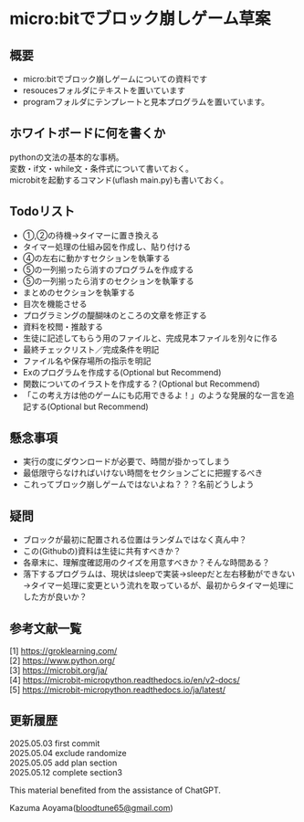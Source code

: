# micro:bitでブロック崩しゲーム草案
## 概要
- micro:bitでブロック崩しゲームについての資料です
- resoucesフォルダにテキストを置いています
- programフォルダにテンプレートと見本プログラムを置いています。

## ホワイトボードに何を書くか
pythonの文法の基本的な事柄。<br>
変数・if文・while文・条件式について書いておく。<br>
microbitを起動するコマンド(uflash main.py)も書いておく。<br>

## Todoリスト
- ①,②の待機→タイマーに置き換える
- タイマー処理の仕組み図を作成し、貼り付ける
- ④の左右に動かすセクションを執筆する
- ⑤の一列揃ったら消すのプログラムを作成する
- ⑤の一列揃ったら消すのセクションを執筆する
- まとめのセクションを執筆する
- 目次を機能させる
- プログラミングの醍醐味のところの文章を修正する
- 資料を校閲・推敲する
- 生徒に記述してもらう用のファイルと、完成見本ファイルを別々に作る
- 最終チェックリスト／完成条件を明記
- ファイル名や保存場所の指示を明記
- Exのプログラムを作成する(Optional but Recommend)
- 関数についてのイラストを作成する？(Optional but Recommend)
- 「この考え方は他のゲームにも応用できるよ！」のような発展的な一言を追記する(Optional but Recommend)

## 懸念事項
- 実行の度にダウンロードが必要で、時間が掛かってしまう
- 最低限守らなければいけない時間をセクションごとに把握するべき
- これってブロック崩しゲームではないよね？？？名前どうしよう

## 疑問
- ブロックが最初に配置される位置はランダムではなく真ん中？
- この(Githubの)資料は生徒に共有すべきか？
- 各章末に、理解度確認用のクイズを用意すべきか？そんな時間ある？
- 落下するプログラムは、現状はsleepで実装→sleepだと左右移動ができない→タイマー処理に変更という流れを取っているが、最初からタイマー処理にした方が良いか？

## 参考文献一覧
[1] https://groklearning.com/<br>
[2] https://www.python.org/<br>
[3] https://microbit.org/ja/<br>
[4] https://microbit-micropython.readthedocs.io/en/v2-docs/<br>
[5] https://microbit-micropython.readthedocs.io/ja/latest/<br>

## 更新履歴
2025.05.03 first commit<br>
2025.05.04 exclude randomize<br>
2025.05.05 add plan section<br>
2025.05.12 complete section3<br>

This material benefited from the assistance of ChatGPT.

Kazuma Aoyama(bloodtune65@gmail.com)


